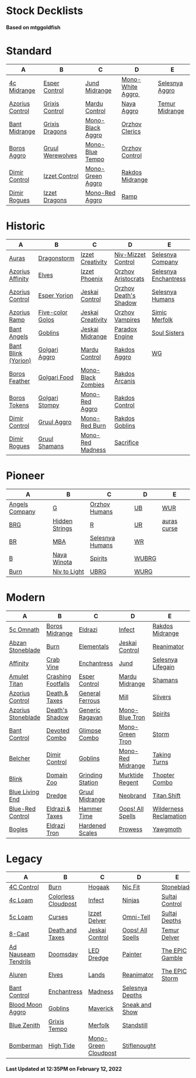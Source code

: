 # Stock Decklists
#### Based on mtggoldfish


# Standard

|                                A                                 |                                 B                                  |                                 C                                  |                                   D                                    |                               E                                |
|------------------------------------------------------------------|--------------------------------------------------------------------|--------------------------------------------------------------------|------------------------------------------------------------------------|----------------------------------------------------------------|
|[4c Midrange](./mtggoldfish/Standard/decks/4c_Midrange.md)        |[Esper Control](./mtggoldfish/Standard/decks/Esper_Control.md)      |[Jund Midrange](./mtggoldfish/Standard/decks/Jund_Midrange.md)      |[Mono-White Aggro ️](./mtggoldfish/Standard/decks/Mono-White_Aggro_️.md)|[Selesnya Aggro](./mtggoldfish/Standard/decks/Selesnya_Aggro.md)|
|[Azorius Control](./mtggoldfish/Standard/decks/Azorius_Control.md)|[Grixis Control](./mtggoldfish/Standard/decks/Grixis_Control.md)    |[Mardu Control](./mtggoldfish/Standard/decks/Mardu_Control.md)      |[Naya Aggro](./mtggoldfish/Standard/decks/Naya_Aggro.md)                |[Temur Midrange](./mtggoldfish/Standard/decks/Temur_Midrange.md)|
|[Bant Midrange](./mtggoldfish/Standard/decks/Bant_Midrange.md)    |[Grixis Dragons](./mtggoldfish/Standard/decks/Grixis_Dragons.md)    |[Mono-Black Aggro](./mtggoldfish/Standard/decks/Mono-Black_Aggro.md)|[Orzhov Clerics](./mtggoldfish/Standard/decks/Orzhov_Clerics.md)        |                                                                |
|[Boros Aggro](./mtggoldfish/Standard/decks/Boros_Aggro.md)        |[Gruul Werewolves](./mtggoldfish/Standard/decks/Gruul_Werewolves.md)|[Mono-Blue Tempo](./mtggoldfish/Standard/decks/Mono-Blue_Tempo.md)  |[Orzhov Control](./mtggoldfish/Standard/decks/Orzhov_Control.md)        |                                                                |
|[Dimir Control](./mtggoldfish/Standard/decks/Dimir_Control.md)    |[Izzet Control](./mtggoldfish/Standard/decks/Izzet_Control.md)      |[Mono-Green Aggro](./mtggoldfish/Standard/decks/Mono-Green_Aggro.md)|[Rakdos Midrange](./mtggoldfish/Standard/decks/Rakdos_Midrange.md)      |                                                                |
|[Dimir Rogues](./mtggoldfish/Standard/decks/Dimir_Rogues.md)      |[Izzet Dragons](./mtggoldfish/Standard/decks/Izzet_Dragons.md)      |[Mono-Red Aggro](./mtggoldfish/Standard/decks/Mono-Red_Aggro.md)    |[Ramp](./mtggoldfish/Standard/decks/Ramp.md)                            |                                                                |


# Historic

|                                    A                                     |                                 B                                  |                                   C                                    |                                      D                                       |                                     E                                      |
|--------------------------------------------------------------------------|--------------------------------------------------------------------|------------------------------------------------------------------------|------------------------------------------------------------------------------|----------------------------------------------------------------------------|
|[Auras](./mtggoldfish/Historic/decks/Auras.md)                            |[Dragonstorm](./mtggoldfish/Historic/decks/Dragonstorm.md)          |[Izzet Creativity](./mtggoldfish/Historic/decks/Izzet_Creativity.md)    |[Niv-Mizzet Control](./mtggoldfish/Historic/decks/Niv-Mizzet_Control.md)      |[Selesnya Company](./mtggoldfish/Historic/decks/Selesnya_Company.md)        |
|[Azorius Affinity](./mtggoldfish/Historic/decks/Azorius_Affinity.md)      |[Elves](./mtggoldfish/Historic/decks/Elves.md)                      |[Izzet Phoenix](./mtggoldfish/Historic/decks/Izzet_Phoenix.md)          |[Orzhov Aristocrats](./mtggoldfish/Historic/decks/Orzhov_Aristocrats.md)      |[Selesnya Enchantress](./mtggoldfish/Historic/decks/Selesnya_Enchantress.md)|
|[Azorius Control](./mtggoldfish/Historic/decks/Azorius_Control.md)        |[Esper Yorion](./mtggoldfish/Historic/decks/Esper_Yorion.md)        |[Jeskai Control](./mtggoldfish/Historic/decks/Jeskai_Control.md)        |[Orzhov Death's Shadow](./mtggoldfish/Historic/decks/Orzhov_Death's_Shadow.md)|[Selesnya Humans](./mtggoldfish/Historic/decks/Selesnya_Humans.md)          |
|[Azorius Ramp](./mtggoldfish/Historic/decks/Azorius_Ramp.md)              |[Five-color Golos](./mtggoldfish/Historic/decks/Five-color_Golos.md)|[Jeskai Creativity](./mtggoldfish/Historic/decks/Jeskai_Creativity.md)  |[Orzhov Vampires](./mtggoldfish/Historic/decks/Orzhov_Vampires.md)            |[Simic Merfolk](./mtggoldfish/Historic/decks/Simic_Merfolk.md)              |
|[Bant Angels](./mtggoldfish/Historic/decks/Bant_Angels.md)                |[Goblins](./mtggoldfish/Historic/decks/Goblins.md)                  |[Jeskai Midrange](./mtggoldfish/Historic/decks/Jeskai_Midrange.md)      |[Paradox Engine](./mtggoldfish/Historic/decks/Paradox_Engine.md)              |[Soul Sisters](./mtggoldfish/Historic/decks/Soul_Sisters.md)                |
|[Bant Blink (Yorion)](./mtggoldfish/Historic/decks/Bant_Blink_(Yorion).md)|[Golgari Aggro](./mtggoldfish/Historic/decks/Golgari_Aggro.md)      |[Mardu Control](./mtggoldfish/Historic/decks/Mardu_Control.md)          |[Rakdos Aggro](./mtggoldfish/Historic/decks/Rakdos_Aggro.md)                  |[WG](./mtggoldfish/Historic/decks/WG.md)                                    |
|[Boros Feather](./mtggoldfish/Historic/decks/Boros_Feather.md)            |[Golgari Food](./mtggoldfish/Historic/decks/Golgari_Food.md)        |[Mono-Black Zombies](./mtggoldfish/Historic/decks/Mono-Black_Zombies.md)|[Rakdos Arcanis](./mtggoldfish/Historic/decks/Rakdos_Arcanis.md)              |                                                                            |
|[Boros Tokens](./mtggoldfish/Historic/decks/Boros_Tokens.md)              |[Golgari Stompy](./mtggoldfish/Historic/decks/Golgari_Stompy.md)    |[Mono-Red Aggro](./mtggoldfish/Historic/decks/Mono-Red_Aggro.md)        |[Rakdos Control](./mtggoldfish/Historic/decks/Rakdos_Control.md)              |                                                                            |
|[Dimir Control](./mtggoldfish/Historic/decks/Dimir_Control.md)            |[Gruul Aggro](./mtggoldfish/Historic/decks/Gruul_Aggro.md)          |[Mono-Red Burn](./mtggoldfish/Historic/decks/Mono-Red_Burn.md)          |[Rakdos Goblins](./mtggoldfish/Historic/decks/Rakdos_Goblins.md)              |                                                                            |
|[Dimir Rogues](./mtggoldfish/Historic/decks/Dimir_Rogues.md)              |[Gruul Shamans](./mtggoldfish/Historic/decks/Gruul_Shamans.md)      |[Mono-Red Madness](./mtggoldfish/Historic/decks/Mono-Red_Madness.md)    |[Sacrifice](./mtggoldfish/Historic/decks/Sacrifice.md)                        |                                                                            |


# Pioneer

|                               A                               |                               B                               |                                C                                |                      D                      |                            E                            |
|---------------------------------------------------------------|---------------------------------------------------------------|-----------------------------------------------------------------|---------------------------------------------|---------------------------------------------------------|
|[Angels Company](./mtggoldfish/Pioneer/decks/Angels_Company.md)|[G](./mtggoldfish/Pioneer/decks/G.md)                          |[Orzhov Humans](./mtggoldfish/Pioneer/decks/Orzhov_Humans.md)    |[UB](./mtggoldfish/Pioneer/decks/UB.md)      |[WUR](./mtggoldfish/Pioneer/decks/WUR.md)                |
|[BRG](./mtggoldfish/Pioneer/decks/BRG.md)                      |[Hidden Strings](./mtggoldfish/Pioneer/decks/Hidden_Strings.md)|[R](./mtggoldfish/Pioneer/decks/R.md)                            |[UR](./mtggoldfish/Pioneer/decks/UR.md)      |[auras curse](./mtggoldfish/Pioneer/decks/auras_curse.md)|
|[BR](./mtggoldfish/Pioneer/decks/BR.md)                        |[MBA](./mtggoldfish/Pioneer/decks/MBA.md)                      |[Selesnya Humans](./mtggoldfish/Pioneer/decks/Selesnya_Humans.md)|[WR](./mtggoldfish/Pioneer/decks/WR.md)      |                                                         |
|[B](./mtggoldfish/Pioneer/decks/B.md)                          |[Naya Winota](./mtggoldfish/Pioneer/decks/Naya_Winota.md)      |[Spirits](./mtggoldfish/Pioneer/decks/Spirits.md)                |[WUBRG](./mtggoldfish/Pioneer/decks/WUBRG.md)|                                                         |
|[Burn](./mtggoldfish/Pioneer/decks/Burn.md)                    |[Niv to Light](./mtggoldfish/Pioneer/decks/Niv_to_Light.md)    |[UBRG](./mtggoldfish/Pioneer/decks/UBRG.md)                      |[WURG](./mtggoldfish/Pioneer/decks/WURG.md)  |                                                         |


# Modern

|                                  A                                   |                                  B                                   |                                C                                 |                                 D                                  |                                      E                                       |
|----------------------------------------------------------------------|----------------------------------------------------------------------|------------------------------------------------------------------|--------------------------------------------------------------------|------------------------------------------------------------------------------|
|[5c Omnath](./mtggoldfish/Modern/decks/5c_Omnath.md)                  |[Boros Midrange](./mtggoldfish/Modern/decks/Boros_Midrange.md)        |[Eldrazi](./mtggoldfish/Modern/decks/Eldrazi.md)                  |[Infect](./mtggoldfish/Modern/decks/Infect.md)                      |[Rakdos Midrange](./mtggoldfish/Modern/decks/Rakdos_Midrange.md)              |
|[Abzan Stoneblade](./mtggoldfish/Modern/decks/Abzan_Stoneblade.md)    |[Burn](./mtggoldfish/Modern/decks/Burn.md)                            |[Elementals](./mtggoldfish/Modern/decks/Elementals.md)            |[Jeskai Control](./mtggoldfish/Modern/decks/Jeskai_Control.md)      |[Reanimator](./mtggoldfish/Modern/decks/Reanimator.md)                        |
|[Affinity](./mtggoldfish/Modern/decks/Affinity.md)                    |[Crab Vine](./mtggoldfish/Modern/decks/Crab_Vine.md)                  |[Enchantress](./mtggoldfish/Modern/decks/Enchantress.md)          |[Jund](./mtggoldfish/Modern/decks/Jund.md)                          |[Selesnya Lifegain](./mtggoldfish/Modern/decks/Selesnya_Lifegain.md)          |
|[Amulet Titan](./mtggoldfish/Modern/decks/Amulet_Titan.md)            |[Crashing Footfalls](./mtggoldfish/Modern/decks/Crashing_Footfalls.md)|[Esper Control](./mtggoldfish/Modern/decks/Esper_Control.md)      |[Mardu Midrange](./mtggoldfish/Modern/decks/Mardu_Midrange.md)      |[Shamans](./mtggoldfish/Modern/decks/Shamans.md)                              |
|[Azorius Control](./mtggoldfish/Modern/decks/Azorius_Control.md)      |[Death & Taxes](./mtggoldfish/Modern/decks/Death_&_Taxes.md)          |[General Ferrous](./mtggoldfish/Modern/decks/General_Ferrous.md)  |[Mill](./mtggoldfish/Modern/decks/Mill.md)                          |[Slivers](./mtggoldfish/Modern/decks/Slivers.md)                              |
|[Azorius Stoneblade](./mtggoldfish/Modern/decks/Azorius_Stoneblade.md)|[Death's Shadow](./mtggoldfish/Modern/decks/Death's_Shadow.md)        |[Generic Ragavan](./mtggoldfish/Modern/decks/Generic_Ragavan.md)  |[Mono-Blue Tron](./mtggoldfish/Modern/decks/Mono-Blue_Tron.md)      |[Spirits](./mtggoldfish/Modern/decks/Spirits.md)                              |
|[Bant Control](./mtggoldfish/Modern/decks/Bant_Control.md)            |[Devoted Combo](./mtggoldfish/Modern/decks/Devoted_Combo.md)          |[Glimpse Combo](./mtggoldfish/Modern/decks/Glimpse_Combo.md)      |[Mono-Green Tron](./mtggoldfish/Modern/decks/Mono-Green_Tron.md)    |[Storm](./mtggoldfish/Modern/decks/Storm.md)                                  |
|[Belcher](./mtggoldfish/Modern/decks/Belcher.md)                      |[Dimir Control](./mtggoldfish/Modern/decks/Dimir_Control.md)          |[Goblins](./mtggoldfish/Modern/decks/Goblins.md)                  |[Mono-Red Midrange](./mtggoldfish/Modern/decks/Mono-Red_Midrange.md)|[Taking Turns](./mtggoldfish/Modern/decks/Taking_Turns.md)                    |
|[Blink](./mtggoldfish/Modern/decks/Blink.md)                          |[Domain Zoo](./mtggoldfish/Modern/decks/Domain_Zoo.md)                |[Grinding Station](./mtggoldfish/Modern/decks/Grinding_Station.md)|[Murktide Regent](./mtggoldfish/Modern/decks/Murktide_Regent.md)    |[Thopter Combo](./mtggoldfish/Modern/decks/Thopter_Combo.md)                  |
|[Blue Living End](./mtggoldfish/Modern/decks/Blue_Living_End.md)      |[Dredge](./mtggoldfish/Modern/decks/Dredge.md)                        |[Gruul Midrange](./mtggoldfish/Modern/decks/Gruul_Midrange.md)    |[Neobrand](./mtggoldfish/Modern/decks/Neobrand.md)                  |[Titan Shift](./mtggoldfish/Modern/decks/Titan_Shift.md)                      |
|[Blue-Red Control](./mtggoldfish/Modern/decks/Blue-Red_Control.md)    |[Eldrazi & Taxes](./mtggoldfish/Modern/decks/Eldrazi_&_Taxes.md)      |[Hammer Time](./mtggoldfish/Modern/decks/Hammer_Time.md)          |[Oops! All Spells](./mtggoldfish/Modern/decks/Oops!_All_Spells.md)  |[Wilderness Reclamation](./mtggoldfish/Modern/decks/Wilderness_Reclamation.md)|
|[Bogles](./mtggoldfish/Modern/decks/Bogles.md)                        |[Eldrazi Tron](./mtggoldfish/Modern/decks/Eldrazi_Tron.md)            |[Hardened Scales](./mtggoldfish/Modern/decks/Hardened_Scales.md)  |[Prowess](./mtggoldfish/Modern/decks/Prowess.md)                    |[Yawgmoth](./mtggoldfish/Modern/decks/Yawgmoth.md)                            |


# Legacy

|                                   A                                    |                                   B                                    |                                    C                                     |                                D                                 |                               E                                |
|------------------------------------------------------------------------|------------------------------------------------------------------------|--------------------------------------------------------------------------|------------------------------------------------------------------|----------------------------------------------------------------|
|[4C Control](./mtggoldfish/Legacy/decks/4C_Control.md)                  |[Burn](./mtggoldfish/Legacy/decks/Burn.md)                              |[Hogaak](./mtggoldfish/Legacy/decks/Hogaak.md)                            |[Nic Fit](./mtggoldfish/Legacy/decks/Nic_Fit.md)                  |[Stoneblade](./mtggoldfish/Legacy/decks/Stoneblade.md)          |
|[4c Loam](./mtggoldfish/Legacy/decks/4c_Loam.md)                        |[Colorless Cloudpost](./mtggoldfish/Legacy/decks/Colorless_Cloudpost.md)|[Infect](./mtggoldfish/Legacy/decks/Infect.md)                            |[Ninjas](./mtggoldfish/Legacy/decks/Ninjas.md)                    |[Sultai Control](./mtggoldfish/Legacy/decks/Sultai_Control.md)  |
|[5c Loam](./mtggoldfish/Legacy/decks/5c_Loam.md)                        |[Curses](./mtggoldfish/Legacy/decks/Curses.md)                          |[Izzet Delver](./mtggoldfish/Legacy/decks/Izzet_Delver.md)                |[Omni-Tell](./mtggoldfish/Legacy/decks/Omni-Tell.md)              |[Sultai Depths](./mtggoldfish/Legacy/decks/Sultai_Depths.md)    |
|[8-Cast](./mtggoldfish/Legacy/decks/8-Cast.md)                          |[Death and Taxes](./mtggoldfish/Legacy/decks/Death_and_Taxes.md)        |[Jeskai Control](./mtggoldfish/Legacy/decks/Jeskai_Control.md)            |[Oops! All Spells](./mtggoldfish/Legacy/decks/Oops!_All_Spells.md)|[Temur Delver](./mtggoldfish/Legacy/decks/Temur_Delver.md)      |
|[Ad Nauseam Tendrils](./mtggoldfish/Legacy/decks/Ad_Nauseam_Tendrils.md)|[Doomsday](./mtggoldfish/Legacy/decks/Doomsday.md)                      |[LED Dredge](./mtggoldfish/Legacy/decks/LED_Dredge.md)                    |[Painter](./mtggoldfish/Legacy/decks/Painter.md)                  |[The EPIC Gamble](./mtggoldfish/Legacy/decks/The_EPIC_Gamble.md)|
|[Aluren](./mtggoldfish/Legacy/decks/Aluren.md)                          |[Elves](./mtggoldfish/Legacy/decks/Elves.md)                            |[Lands](./mtggoldfish/Legacy/decks/Lands.md)                              |[Reanimator](./mtggoldfish/Legacy/decks/Reanimator.md)            |[The EPIC Storm](./mtggoldfish/Legacy/decks/The_EPIC_Storm.md)  |
|[Bant Control](./mtggoldfish/Legacy/decks/Bant_Control.md)              |[Enchantress](./mtggoldfish/Legacy/decks/Enchantress.md)                |[Madness](./mtggoldfish/Legacy/decks/Madness.md)                          |[Selesnya Depths](./mtggoldfish/Legacy/decks/Selesnya_Depths.md)  |                                                                |
|[Blood Moon Aggro](./mtggoldfish/Legacy/decks/Blood_Moon_Aggro.md)      |[Goblins](./mtggoldfish/Legacy/decks/Goblins.md)                        |[Maverick](./mtggoldfish/Legacy/decks/Maverick.md)                        |[Sneak and Show](./mtggoldfish/Legacy/decks/Sneak_and_Show.md)    |                                                                |
|[Blue Zenith](./mtggoldfish/Legacy/decks/Blue_Zenith.md)                |[Grixis Tempo](./mtggoldfish/Legacy/decks/Grixis_Tempo.md)              |[Merfolk](./mtggoldfish/Legacy/decks/Merfolk.md)                          |[Standstill](./mtggoldfish/Legacy/decks/Standstill.md)            |                                                                |
|[Bomberman](./mtggoldfish/Legacy/decks/Bomberman.md)                    |[High Tide](./mtggoldfish/Legacy/decks/High_Tide.md)                    |[Mono-Green Cloudpost](./mtggoldfish/Legacy/decks/Mono-Green_Cloudpost.md)|[Stiflenought](./mtggoldfish/Legacy/decks/Stiflenought.md)        |                                                                |



#### Last Updated at 12:35PM on February 12, 2022